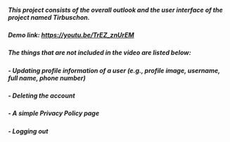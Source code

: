 ##### This project consists of the overall outlook and the user interface of the project named Tirbuschon.
##### Demo link: https://youtu.be/TrEZ_znUrEM

##### The things that are not included in the video are listed below:

##### - Updating profile information of a user (e.g., profile image, username, full name, phone number)
##### - Deleting the account
##### - A simple Privacy Policy page
##### - Logging out
